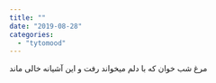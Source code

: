 ```yaml
---
title: ""
date: "2019-08-28"
categories: 
  - "tytomood"
---
```


مرغ شب خوان که با دلم میخواند رفت و این آشیانه خالی ماند
